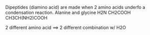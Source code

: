 Dipeptides
(diamino acid) are made when 2 amino acids underfo a condensation reaction. 
Alanine and glycine
H2N CH2COOH
CH3CH(NH2)COOH

2 different amino acid ==> 2 different combination w/ H2O